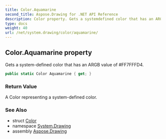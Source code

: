 ```yaml
---
title: Color.Aquamarine
second_title: Aspose.Drawing for .NET API Reference
description: Color property. Gets a systemdefined color that has an ARGB value of FF7FFFD4
type: docs
weight: 40
url: /net/system.drawing/color/aquamarine/
---
```

## Color.Aquamarine property

Gets a system-defined color that has an ARGB value of #FF7FFFD4.

```csharp
public static Color Aquamarine { get; }
```

### Return Value

A Color representing a system-defined color.

### See Also

* struct [Color](../)
* namespace [System.Drawing](../../color/)
* assembly [Aspose.Drawing](../../../)


